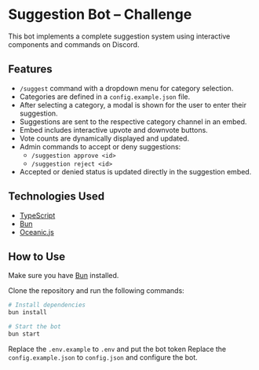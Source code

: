 # Suggestion Bot – Challenge

This bot implements a complete suggestion system using interactive components and commands on Discord.

## Features

- `/suggest` command with a dropdown menu for category selection.
- Categories are defined in a `config.example.json` file.
- After selecting a category, a modal is shown for the user to enter their suggestion.
- Suggestions are sent to the respective category channel in an embed.
- Embed includes interactive upvote and downvote buttons.
- Vote counts are dynamically displayed and updated.
- Admin commands to accept or deny suggestions:
  - `/suggestion approve <id>`
  - `/suggestion reject <id>`
- Accepted or denied status is updated directly in the suggestion embed.

## Technologies Used

- [TypeScript](https://www.typescriptlang.org/)
- [Bun](https://bun.sh/)
- [Oceanic.js](https://oceanic.ws/)

## How to Use

Make sure you have [Bun](https://bun.sh/docs/installation) installed.

Clone the repository and run the following commands:

```bash
# Install dependencies
bun install

# Start the bot
bun start
```

Replace the `.env.example` to `.env` and put the bot token
Replace the `config.example.json` to `config.json` and configure the bot.
